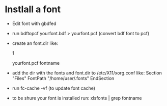 Instlall a font
==============

- Edit font with gbdfed
- run bdftopcf yourfont.bdf > yourfont.pcf (convert bdf font to pcf)
- create an font.dir like:

  1

  yourfont.pcf fontname

- add the dir with the fonts and font.dir to /etc/X11/xorg.conf like:
  Section "Files"
     FontPath    "/home/user/.fonts"
  EndSection
- run fc-cache -vf  (to update font cache)
- to be shure your font is installed run: xlsfonts | grep fontname
